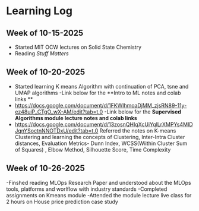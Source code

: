 # Learning Log

## Week of 10-15-2025
- Started MIT OCW lectures on Solid State Chemistry
- Reading *Stuff Matters*
## Week of 10-20-2025
- Started learning K means Algorithm with continuation of PCA, tsne and UMAP algorithms
-Link below for the **Intro to ML notes and colab links **
- https://docs.google.com/document/d/1FKWlhmoaDjMM_zjsRN89-11y-ez48uiP_CTgO_wX-AM/edit?tab=t.0
-Link below for the ****Supervised Algorithms module lecture notes and colab links****
- https://docs.google.com/document/d/13zosnQHIqXcUiYqlLrXMPYs4MIDJqnYSoctnNNOTDxU/edit?tab=t.0
Referred the notes on K-means Clustering and learning the concepts of Clustering, Inter-Intra Cluster distances, Evaluation Metrics- Dunn Index, WCSS(Wiithin Cluster Sum of Squares) , Elbow Method, Silhouette Score, Time Complexity
## Week of 10-26-2025
-Finshed reading MLOps Research Paper and understood about the MLOps tools, platforms and worlflow with industry standards
-Completed assignments on Kmeans module
-Attended the module lecture live class for 2 hours on House price prediction case study
